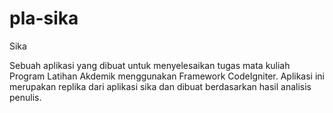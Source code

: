 # pla-sika

Sika

Sebuah aplikasi yang dibuat untuk menyelesaikan tugas mata kuliah Program Latihan Akdemik menggunakan Framework CodeIgniter. Aplikasi ini merupakan replika dari aplikasi sika dan dibuat berdasarkan hasil analisis penulis.
